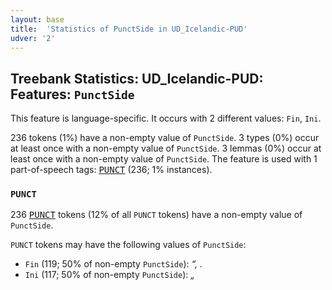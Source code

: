 ```yaml
---
layout: base
title:  'Statistics of PunctSide in UD_Icelandic-PUD'
udver: '2'
---
```


## Treebank Statistics: UD_Icelandic-PUD: Features: `PunctSide`

This feature is language-specific.
It occurs with 2 different values: `Fin`, `Ini`.

236 tokens (1%) have a non-empty value of `PunctSide`.
3 types (0%) occur at least once with a non-empty value of `PunctSide`.
3 lemmas (0%) occur at least once with a non-empty value of `PunctSide`.
The feature is used with 1 part-of-speech tags: <tt><a href="is_pud-pos-PUNCT.html">PUNCT</a></tt> (236; 1% instances).

### `PUNCT`

236 <tt><a href="is_pud-pos-PUNCT.html">PUNCT</a></tt> tokens (12% of all `PUNCT` tokens) have a non-empty value of `PunctSide`.

`PUNCT` tokens may have the following values of `PunctSide`:

* `Fin` (119; 50% of non-empty `PunctSide`): <em>“, .</em>
* `Ini` (117; 50% of non-empty `PunctSide`): <em>„</em>

